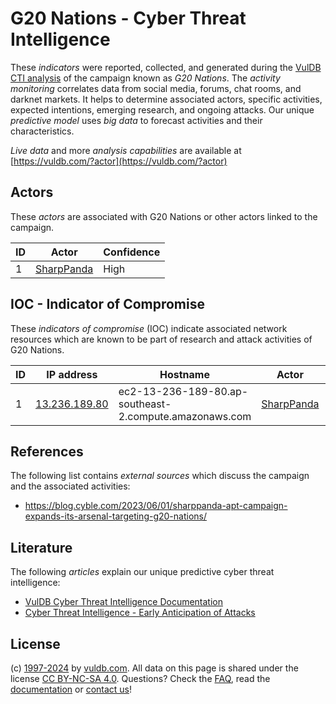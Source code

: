 # G20 Nations - Cyber Threat Intelligence

These _indicators_ were reported, collected, and generated during the [VulDB CTI analysis](https://vuldb.com/?kb.cti) of the campaign known as _G20 Nations_. The _activity monitoring_ correlates data from social media, forums, chat rooms, and darknet markets. It helps to determine associated actors, specific activities, expected intentions, emerging research, and ongoing attacks. Our unique _predictive model_ uses _big data_ to forecast activities and their characteristics.

_Live data_ and more _analysis capabilities_ are available at [https://vuldb.com/?actor](https://vuldb.com/?actor)

## Actors

These _actors_ are associated with G20 Nations or other actors linked to the campaign.

ID | Actor | Confidence
-- | ----- | ----------
1 | [SharpPanda](https://vuldb.com/?actor.sharppanda) | High

## IOC - Indicator of Compromise

These _indicators of compromise_ (IOC) indicate associated network resources which are known to be part of research and attack activities of G20 Nations.

ID | IP address | Hostname | Actor | Confidence
-- | ---------- | -------- | ----- | ----------
1 | [13.236.189.80](https://vuldb.com/?ip.13.236.189.80) | ec2-13-236-189-80.ap-southeast-2.compute.amazonaws.com | [SharpPanda](https://vuldb.com/?actor.sharppanda) | Medium

## References

The following list contains _external sources_ which discuss the campaign and the associated activities:

* https://blog.cyble.com/2023/06/01/sharppanda-apt-campaign-expands-its-arsenal-targeting-g20-nations/

## Literature

The following _articles_ explain our unique predictive cyber threat intelligence:

* [VulDB Cyber Threat Intelligence Documentation](https://vuldb.com/?kb.cti)
* [Cyber Threat Intelligence - Early Anticipation of Attacks](https://www.scip.ch/en/?labs.20201022)

## License

(c) [1997-2024](https://vuldb.com/?kb.changelog) by [vuldb.com](https://vuldb.com/?kb.about). All data on this page is shared under the license [CC BY-NC-SA 4.0](https://creativecommons.org/licenses/by-nc-sa/4.0/). Questions? Check the [FAQ](https://vuldb.com/?kb.faq), read the [documentation](https://vuldb.com/?kb) or [contact us](https://vuldb.com/?contact)!
